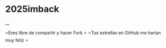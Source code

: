 # 2025imback
__

⭐Eres libre de compartir y hacer Fork ⭐
⭐Tus estrellas en GitHub me harían muy feliz ⭐
